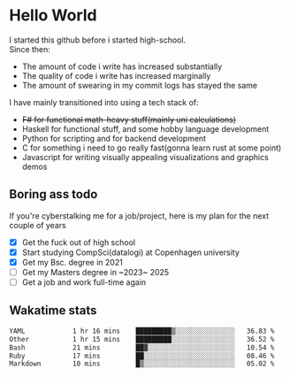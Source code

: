 # Hello World

I started this github before i started high-school.  
Since then:
- The amount of code i write has increased substantially
- The quality of code i write has increased marginally
- The amount of swearing in my commit logs has stayed the same

I have mainly transitioned into using a tech stack of:
- ~~F# for functional math-heavy stuff(mainly uni calculations)~~
- Haskell for functional stuff, and some hobby language development
- Python for scripting and for backend development
- C for something i need to go really fast(gonna learn rust at some point)
- Javascript for writing visually appealing visualizations and graphics demos

## Boring ass todo
If you're cyberstalking me for a job/project, here is my plan for the next couple of years
- [x] Get the fuck out of high school
- [x] Start studying CompSci(datalogi) at Copenhagen university
- [x] Get my Bsc. degree in 2021
- [ ] Get my Masters degree in ~2023~ 2025
- [ ] Get a job and work full-time again

## Wakatime stats
<!--START_SECTION:waka-->

```txt
YAML            1 hr 16 mins    █████████▒░░░░░░░░░░░░░░░   36.83 %
Other           1 hr 15 mins    █████████░░░░░░░░░░░░░░░░   36.52 %
Bash            21 mins         ██▓░░░░░░░░░░░░░░░░░░░░░░   10.54 %
Ruby            17 mins         ██░░░░░░░░░░░░░░░░░░░░░░░   08.46 %
Markdown        10 mins         █▒░░░░░░░░░░░░░░░░░░░░░░░   05.02 %
```

<!--END_SECTION:waka-->
